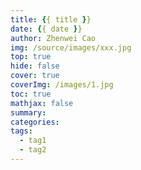 ```yaml
---
title: {{ title }}
date: {{ date }}
author: Zhenwei Cao
img: /source/images/xxx.jpg
top: true
hide: false
cover: true
coverImg: /images/1.jpg
toc: true
mathjax: false
summary:
categories:
tags:
  - tag1
  - tag2
---
```

